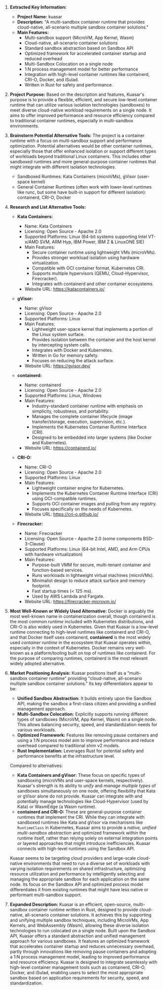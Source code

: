 1.  **Extracted Key Information:**
    *   **Project Name:** kuasar
    *   **Description:** "A multi-sandbox container runtime that provides cloud-native, all-scenario multiple sandbox container solutions."
    *   **Main Features:**
        *   Multi-sandbox support (MicroVM, App Kernel, Wasm)
        *   Cloud-native, all-scenario container solutions
        *   Standard sandbox abstraction based on Sandbox API
        *   Optimized framework for accelerated container startup and reduced overhead
        *   Multi-Sandbox Colocation on a single node
        *   1:N process management model for better performance
        *   Integration with high-level container runtimes like containerd, CRI-O, Docker, and iSulad.
        *   Written in Rust for safety and performance.

2.  **Project Purpose:**
    Based on the description and features, Kuasar's purpose is to provide a flexible, efficient, and secure low-level container runtime that can utilize various isolation technologies (sandboxes) to meet diverse cloud-native workload requirements on a single node. It aims to offer improved performance and resource efficiency compared to traditional container runtimes, especially in multi-sandbox environments.

3.  **Brainstorm Potential Alternative Tools:**
    The project is a container runtime with a focus on multi-sandbox support and performance optimization. Potential alternatives would be other container runtimes, especially those that offer enhanced isolation or support different types of workloads beyond traditional Linux containers. This includes other sandboxed runtimes and more general-purpose container runtimes that might integrate with different isolation technologies.

    *   Sandboxed Runtimes: Kata Containers (microVMs), gVisor (user-space kernel)
    *   General Container Runtimes (often work with lower-level runtimes like runc, but some have built-in support for different isolation): containerd, CRI-O, Docker

4.  **Research and List Alternative Tools:**

    *   **Kata Containers:**
        *   Name: Kata Containers
        *   Licensing: Open Source - Apache 2.0
        *   Supported Platforms: Linux (64-bit systems supporting Intel VT-x/AMD SVM, ARM Hyp, IBM Power, IBM Z & LinuxONE SIE)
        *   Main Features:
            *   Secure container runtime using lightweight VMs (microVMs).
            *   Provides stronger workload isolation using hardware virtualization.
            *   Compatible with OCI container format, Kubernetes CRI.
            *   Supports multiple hypervisors (QEMU, Cloud-Hypervisor, Firecracker).
            *   Integrates with containerd and other container ecosystems.
        *   Website URL: https://katacontainers.io/

    *   **gVisor:**
        *   Name: gVisor
        *   Licensing: Open Source - Apache 2.0
        *   Supported Platforms: Linux
        *   Main Features:
            *   Lightweight user-space kernel that implements a portion of the Linux system surface.
            *   Provides isolation between the container and the host kernel by intercepting system calls.
            *   Integrates with Docker and Kubernetes.
            *   Written in Go for memory safety.
            *   Focuses on reducing the attack surface.
        *   Website URL: https://gvisor.dev/

    *   **containerd:**
        *   Name: containerd
        *   Licensing: Open Source - Apache 2.0
        *   Supported Platforms: Linux, Windows
        *   Main Features:
            *   Industry-standard container runtime with emphasis on simplicity, robustness, and portability.
            *   Manages the complete container lifecycle (image transfer/storage, execution, supervision, etc.).
            *   Implements the Kubernetes Container Runtime Interface (CRI).
            *   Designed to be embedded into larger systems (like Docker and Kubernetes).
        *   Website URL: https://containerd.io/

    *   **CRI-O:**
        *   Name: CRI-O
        *   Licensing: Open Source - Apache 2.0
        *   Supported Platforms: Linux
        *   Main Features:
            *   Lightweight container engine for Kubernetes.
            *   Implements the Kubernetes Container Runtime Interface (CRI) using OCI-compatible runtimes.
            *   Supports OCI container images and pulling from any registry.
            *   Focuses specifically on the needs of Kubernetes.
        *   Website URL: https://cri-o.github.io/

    *   **Firecracker:**
        *   Name: Firecracker
        *   Licensing: Open Source - Apache 2.0 (some components BSD-3-Clause)
        *   Supported Platforms: Linux (64-bit Intel, AMD, and Arm CPUs with hardware virtualization)
        *   Main Features:
            *   Purpose-built VMM for secure, multi-tenant container and function-based services.
            *   Runs workloads in lightweight virtual machines (microVMs).
            *   Minimalist design to reduce attack surface and memory footprint.
            *   Fast startup times (< 125 ms).
            *   Used by AWS Lambda and Fargate.
        *   Website URL: https://firecracker-microvm.io/

5.  **Most Well-Known or Widely Used Alternative:**
    Docker is arguably the most well-known name in containerization overall, though containerd is the most common *runtime* included with Kubernetes distributions, and CRI-O is also widely used in Kubernetes. Given that Kuasar is a low-level runtime connecting to high-level runtimes like containerd and CRI-O, and that Docker itself uses containerd, **containerd** is the most widely used *container runtime* in the ecosystem that Kuasar operates within, especially in the context of Kubernetes. Docker remains very well-known as a platform/tooling built on top of runtimes like containerd. For the purpose of comparing runtimes, containerd is the most relevant widely adopted alternative.

6.  **Market Positioning Analysis:**
    Kuasar positions itself as a "multi-sandbox container runtime" providing "cloud-native, all-scenario multiple sandbox container solutions." Its key differentiators appear to be:
    *   **Unified Sandbox Abstraction:** It builds entirely upon the Sandbox API, making the sandbox a first-class citizen and providing a unified management approach.
    *   **Multi-Sandbox Colocation:** Explicitly supports running different types of sandboxes (MicroVM, App Kernel, Wasm) on a single node. This allows balancing security, speed, and standardization needs for various workloads.
    *   **Optimized Framework:** Features like removing pause containers and using a 1:N process model aim to improve performance and reduce overhead compared to traditional shim v2 models.
    *   **Rust Implementation:** Leverages Rust for potential safety and performance benefits at the infrastructure level.

    Compared to alternatives:
    *   **Kata Containers and gVisor:** These focus on specific types of sandboxing (microVMs and user-space kernels, respectively). Kuasar's strength is its ability to *unify* and *manage multiple types* of sandboxes simultaneously on one node, offering flexibility that Kata or gVisor alone do not provide. Kuasar can integrate with and potentially manage technologies like Cloud-Hypervisor (used by Kata) or WasmEdge (a Wasm runtime).
    *   **containerd and CRI-O:** These are general-purpose container runtimes that implement the CRI. While they can integrate with sandboxed runtimes like Kata and gVisor via mechanisms like `RuntimeClass` in Kubernetes, Kuasar aims to provide a *native, unified multi-sandbox abstraction* and optimized framework *within* the runtime itself, rather than relying solely on external integration points or layered approaches that might introduce inefficiencies. Kuasar connects with high-level runtimes using the Sandbox API.

    Kuasar seems to be targeting cloud providers and large-scale cloud-native environments that need to run a diverse set of workloads with varying isolation requirements on shared infrastructure, optimizing resource utilization and performance by intelligently selecting and managing the appropriate sandbox for each application on the same node. Its focus on the Sandbox API and optimized process model differentiates it from existing runtimes that might have less native or performant multi-sandbox support.

7.  **Expanded Description:**
    Kuasar is an efficient, open-source, multi-sandbox container runtime written in Rust, designed to provide cloud-native, all-scenario container solutions. It achieves this by supporting and unifying multiple sandbox techniques, including MicroVMs, App Kernels, and WebAssembly (Wasm), allowing these diverse isolation technologies to run colocated on a single node. Built upon the Sandbox API, Kuasar offers a standard abstraction and unified management approach for various sandboxes. It features an optimized framework that accelerates container startup and reduces unnecessary overhead, partly through innovations like removing pause containers and adopting a 1:N process management model, leading to improved performance and resource efficiency. Kuasar is designed to integrate seamlessly with high-level container management tools such as containerd, CRI-O, Docker, and iSulad, enabling users to select the most appropriate sandbox based on application requirements for security, speed, and standardization.